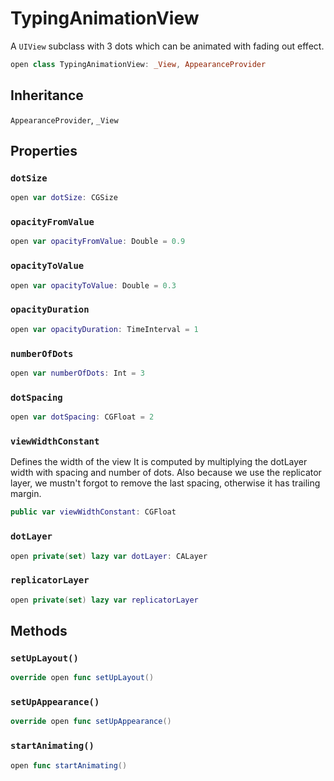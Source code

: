 # TypingAnimationView

A `UIView` subclass with 3 dots which can be animated with fading out effect.

``` swift
open class TypingAnimationView: _View, AppearanceProvider 
```

## Inheritance

`AppearanceProvider`, `_View`

## Properties

### `dotSize`

``` swift
open var dotSize: CGSize 
```

### `opacityFromValue`

``` swift
open var opacityFromValue: Double = 0.9
```

### `opacityToValue`

``` swift
open var opacityToValue: Double = 0.3
```

### `opacityDuration`

``` swift
open var opacityDuration: TimeInterval = 1
```

### `numberOfDots`

``` swift
open var numberOfDots: Int = 3
```

### `dotSpacing`

``` swift
open var dotSpacing: CGFloat = 2
```

### `viewWidthConstant`

Defines the width of the view
It is computed by multiplying the dotLayer width with spacing and number of dots.
Also because we use the replicator layer, we mustn't forgot to remove the last spacing, otherwise it has trailing margin.

``` swift
public var viewWidthConstant: CGFloat 
```

### `dotLayer`

``` swift
open private(set) lazy var dotLayer: CALayer 
```

### `replicatorLayer`

``` swift
open private(set) lazy var replicatorLayer 
```

## Methods

### `setUpLayout()`

``` swift
override open func setUpLayout() 
```

### `setUpAppearance()`

``` swift
override open func setUpAppearance() 
```

### `startAnimating()`

``` swift
open func startAnimating() 
```
